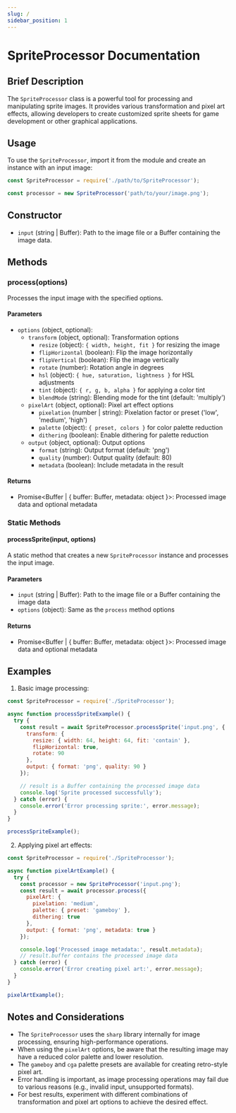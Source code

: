 ```yaml
---
slug: /
sidebar_position: 1
---
```

# SpriteProcessor Documentation

## Brief Description
The `SpriteProcessor` class is a powerful tool for processing and manipulating sprite images. It provides various transformation and pixel art effects, allowing developers to create customized sprite sheets for game development or other graphical applications.

## Usage
To use the `SpriteProcessor`, import it from the module and create an instance with an input image:

```javascript
const SpriteProcessor = require('./path/to/SpriteProcessor');

const processor = new SpriteProcessor('path/to/your/image.png');
```

## Constructor
- `input` (string | Buffer): Path to the image file or a Buffer containing the image data.

## Methods

### process(options)
Processes the input image with the specified options.

#### Parameters
- `options` (object, optional):
  - `transform` (object, optional): Transformation options
    - `resize` (object): `{ width, height, fit }` for resizing the image
    - `flipHorizontal` (boolean): Flip the image horizontally
    - `flipVertical` (boolean): Flip the image vertically
    - `rotate` (number): Rotation angle in degrees
    - `hsl` (object): `{ hue, saturation, lightness }` for HSL adjustments
    - `tint` (object): `{ r, g, b, alpha }` for applying a color tint
    - `blendMode` (string): Blending mode for the tint (default: 'multiply')
  - `pixelArt` (object, optional): Pixel art effect options
    - `pixelation` (number | string): Pixelation factor or preset ('low', 'medium', 'high')
    - `palette` (object): `{ preset, colors }` for color palette reduction
    - `dithering` (boolean): Enable dithering for palette reduction
  - `output` (object, optional): Output options
    - `format` (string): Output format (default: 'png')
    - `quality` (number): Output quality (default: 80)
    - `metadata` (boolean): Include metadata in the result

#### Returns
- Promise<Buffer | { buffer: Buffer, metadata: object }>: Processed image data and optional metadata

### Static Methods

#### processSprite(input, options)
A static method that creates a new `SpriteProcessor` instance and processes the input image.

#### Parameters
- `input` (string | Buffer): Path to the image file or a Buffer containing the image data
- `options` (object): Same as the `process` method options

#### Returns
- Promise<Buffer | { buffer: Buffer, metadata: object }>: Processed image data and optional metadata

## Examples

1. Basic image processing:
```javascript
const SpriteProcessor = require('./SpriteProcessor');

async function processSpriteExample() {
  try {
    const result = await SpriteProcessor.processSprite('input.png', {
      transform: {
        resize: { width: 64, height: 64, fit: 'contain' },
        flipHorizontal: true,
        rotate: 90
      },
      output: { format: 'png', quality: 90 }
    });

    // result is a Buffer containing the processed image data
    console.log('Sprite processed successfully');
  } catch (error) {
    console.error('Error processing sprite:', error.message);
  }
}

processSpriteExample();
```

2. Applying pixel art effects:
```javascript
const SpriteProcessor = require('./SpriteProcessor');

async function pixelArtExample() {
  try {
    const processor = new SpriteProcessor('input.png');
    const result = await processor.process({
      pixelArt: {
        pixelation: 'medium',
        palette: { preset: 'gameboy' },
        dithering: true
      },
      output: { format: 'png', metadata: true }
    });

    console.log('Processed image metadata:', result.metadata);
    // result.buffer contains the processed image data
  } catch (error) {
    console.error('Error creating pixel art:', error.message);
  }
}

pixelArtExample();
```

## Notes and Considerations
- The `SpriteProcessor` uses the `sharp` library internally for image processing, ensuring high-performance operations.
- When using the `pixelArt` options, be aware that the resulting image may have a reduced color palette and lower resolution.
- The `gameboy` and `cga` palette presets are available for creating retro-style pixel art.
- Error handling is important, as image processing operations may fail due to various reasons (e.g., invalid input, unsupported formats).
- For best results, experiment with different combinations of transformation and pixel art options to achieve the desired effect.

